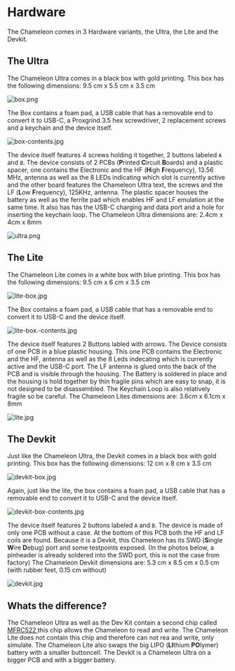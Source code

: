 # Hardware

The Chameleon comes in 3 Hardware variants, the Ultra, the Lite and the Devkit.

## The Ultra

The Chameleon Ultra comes in a black box with gold printing. This box has the following dimensions: 9.5 cm x 5.5 cm x 3.5 cm

![box.png](./images/ultra-box.jpg)

The Box contains a foam pad, a USB cable that has a removable end to convert it to USB-C, a Proxgrind 3.5 hex screwdriver, 2 replacement screws and a keychain and the device itself.

![box-contents.jpg](./images/ultra-box-contents.jpg)

The device itself features 4 screws holding it together, 2 buttons labeled `A` and `B`.  The device consists of 2 PCBs (**P**rinted **C**ircuit **B**oards) and a plastic spacer, one contains the Electronic and the HF (**H**igh **F**requency), 13.56 MHz, antenna as well as the 8 LEDs indicating which slot is currently active and the other board features the Chameleon Ultra text, the screws and the LF (**L**ow **F**requency), 125KHz, antenna. The plastic spacer houses the battery as well as the ferrite pad which enables HF and LF emulation at the same time. It also has has the USB-C charging and data port and a hole for inserting the keychain loop. The Chameleon Ultra dimensions are: 2.4cm x 4cm x 8mm 

![ultra.png](./images/ultra.jpg)

## The Lite

The Chameleon Lite comes in a white box with blue printing. This box has the following dimensions: 9.5 cm x 6 cm x 3.5 cm

![lite-box.jpg](./images/lite-box.jpg)

The Box contains a foam pad, a USB cable that has a removable end to convert it to USB-C and the device itself.

![lite-box.-contents.jpg](./images/lite-box-contents.jpg)

The device itself features 2 Buttons labled with arrows. The Device consists of one PCB in a blue plastic housing. This one PCB contains the Electronic and the HF, antenna as well as the 8 Leds indecating which is currently active and the USB-C port. The LF antenna is glued onto the back of the PCB and is visible through the housing. The Battery is soldered in place and the housing is hold together by thin fragile pins which are easy to snap, it is not designed to be disassembled. The Keychain Loop is also relatively fragile so be careful. The Chameleon Lites dimensions are: 3.6cm x 6.1cm x 8mm

![lite.jpg](./images/lite.jpg)

## The Devkit

Just like the Chameleon Ultra, the Devkit comes in a black box with gold printing. This box has the following dimensions: 12 cm x  8 cm x 3.5 cm

![devkit-box.jpg](./images/devkit-box.jpg)

Again, just like the lite, the box contains a foam pad, a USB cable that has a removable end to convert it to USB-C and the device itself.

![devkit-box-contents.jpg](./images/devkit-box-contents.jpg)

The device itself features 2 buttons labeled `A` and `B`. The device is made of only one PCB without a case. At the bottom of this PCB both the HF and LF coils are found. Because it is a Devkit, this Chameleon has its SWD (**S**ingle **W**ire **D**ebug) port and some testpoints exposed. (In the photos below, a pinheader is already soldered into the SWD port, this is not the case from factory) The Chameleon Devkit dimensions are:  5.3 cm x 8.5 cm x 0.5 cm (with rubber feet, 0.15 cm without)

![devkit.jpg](./images/devkit.jpg)

## Whats the difference?

The Chameleon Ultra as well as the Dev Kit contain a second chip called [MFRC522 ](https://www.nxp.com/docs/en/data-sheet/MFRC522.pdf) this chip allows the Chameleon to read and write. The Chameleon Lite does not contain this chip and therefore can not rea and write, only simulate. The Chameleon Lite also swaps the big LIPO (**LI**thium **PO**lymer) battery with a smaller buttoncell. The Devkit is a Chameleon Ultra on a bigger PCB and with a bigger battery.

# 